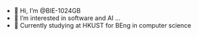 - 👋 Hi, I’m @BIE-1024GB
- 👀 I’m interested in software and AI ...
- 🌱 Currently studying at HKUST for BEng in computer science

<!---
BIE-1024GB/BIE-1024GB is a ✨ special ✨ repository because its `README.md` (this file) appears on your GitHub profile.
You can click the Preview link to take a look at your changes.
--->
